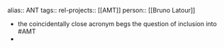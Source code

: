 alias:: ANT
tags::
rel-projects:: [[AMT]]
person:: [[Bruno Latour]]

- the coincidentally close acronym begs the question of inclusion into #AMT
-